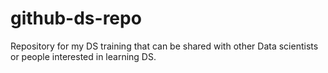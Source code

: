 # github-ds-repo
Repository for my DS training that can be shared with other Data scientists or people interested in learning DS.
